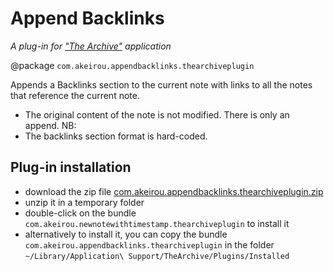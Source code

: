 # Append Backlinks
_A plug-in for ["The Archive"](https://zettelkasten.de/the-archive/) application_

@package `com.akeirou.appendbacklinks.thearchiveplugin`

Appends a Backlinks section to the current note with links to all the notes that reference the current note.
  - The original content of the note is not modified. There is only an append.
NB:
  - The backlinks section format is hard-coded.


## Plug-in installation
- download the zip file [com.akeirou.appendbacklinks.thearchiveplugin.zip](https://github.com/BrBorghi/append_backlinks/releases/download/v1.0.0/com.akeirou.appendbacklinks.thearchiveplugin.zip)
- unzip it in a temporary folder
- double-click on the bundle `com.akeirou.newnotewithtimestamp.thearchiveplugin` to install it
- alternatively to install it, you can copy the bundle `com.akeirou.appendbacklinks.thearchiveplugin` in the folder `~/Library/Application\ Support/TheArchive/Plugins/Installed`
